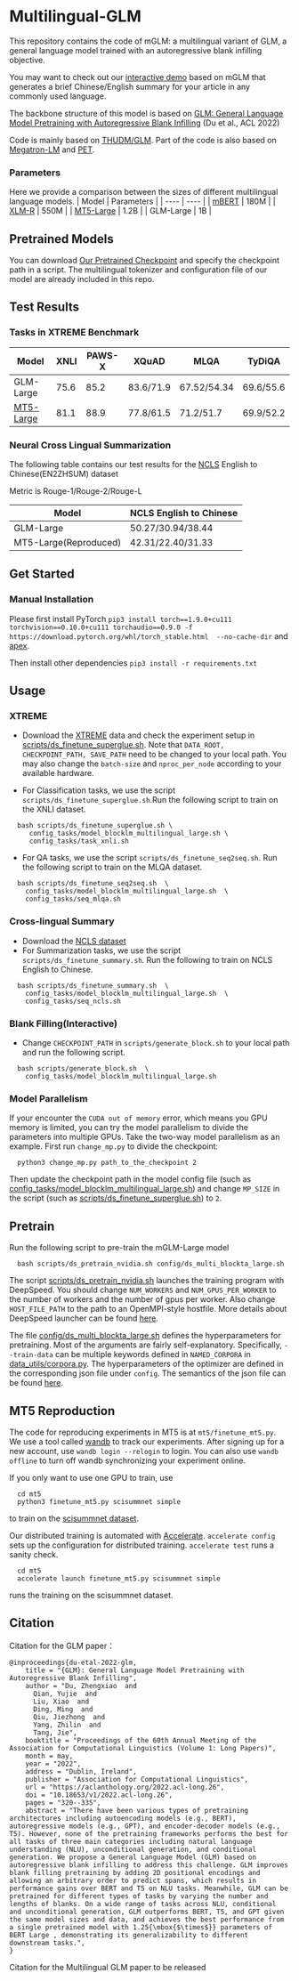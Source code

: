 # Multilingual-GLM
This repository contains the code of mGLM: a multilingual variant of GLM, a general language model trained with an autoregressive blank infilling objective. 

You may want to check out our [interactive demo](https://models.aminer.cn/mglm-1b/demo/) based on mGLM that generates a brief Chinese/English summary for your article in any commonly used language.

The backbone structure of this model is based on [GLM: General Language Model Pretraining with Autoregressive Blank Infilling](https://aclanthology.org/2022.acl-long.26/) (Du et al., ACL 2022) 

Code is mainly based on [THUDM/GLM](https://github.com/THUDM/GLM). Part of the code is also based on [Megatron-LM](https://github.com/NVIDIA/Megatron-LM) and [PET](https://github.com/timoschick/pet).

### Parameters
Here we provide a comparison between the sizes of different multilingual language models. 
| Model     | Parameters |
|  ----  | ---- | 
| [mBERT](https://github.com/google-research/bert/blob/master/multilingual.md) | 180M | 
| [XLM-R](https://arxiv.org/abs/1911.02116) | 550M |
| [MT5-Large](https://arxiv.org/abs/2010.11934) | 1.2B                   |
| GLM-Large | 1B                 |

## Pretrained Models

You can download [Our Pretrained Checkpoint](https://lfs.aminer.cn/misc/sunmengyang/mglm1b/new_pretrained.pt) and specify the checkpoint path in a script. The multilingual tokenizer and configuration file of our model are already included in this repo. 


## Test Results

### Tasks in XTREME Benchmark
|  Model | XNLI | PAWS-X | XQuAD | MLQA | TyDiQA |
|  ----  | ---- | ---- | ---- | ---- | ---- |
| GLM-Large | 75.6 | 85.2 | 83.6/71.9 | 67.52/54.34 |69.6/55.6 |
| [MT5-Large](https://github.com/google-research/multilingual-t5) | 81.1 | 88.9 | 77.8/61.5 | 71.2/51.7 | 69.9/52.2 |


### Neural Cross Lingual Summarization

The following table contains our test results for the [NCLS](https://aclanthology.org/D19-1302/) English to Chinese(EN2ZHSUM) dataset

Metric is Rouge-1/Rouge-2/Rouge-L

|  Model | NCLS English to Chinese|
|  ----  | ---- | 
| GLM-Large | 50.27/30.94/38.44 | 
| MT5-Large(Reproduced) | 42.31/22.40/31.33 |

## Get Started
<!--
### Docker Image
We prepare two docker images based on CUDA 10.2 and CUDA 11.2. You can pull the pre-built images from Docker Hub and run with docker v19.03+
  ```shell
    docker run --gpus all --rm -it --ipc=host zxdu20/glm-cuda102
  ```
  or replace `glm-cuda102` with `glm-cuda112`.

  You can also modify the image according to your requirements in [docker/cuda102.dockerfile](docker/cuda102.dockerfile) and build the image yourself
  ```shell
    docker build -f cuda102.dockerfile . -t glm-cuda102
  ```
-->
### Manual Installation
Please first install PyTorch 
`pip3 install torch==1.9.0+cu111 torchvision==0.10.0+cu111 torchaudio==0.9.0 -f https://download.pytorch.org/whl/torch_stable.html  --no-cache-dir`
and [apex](https://github.com/NVIDIA/apex).

Then install other dependencies
`pip3 install -r requirements.txt`


## Usage

### XTREME

- Download the [XTREME](https://sites.research.google/xtreme/) data and check the experiment setup in 
  [scripts/ds_finetune_superglue.sh](scripts/ds_finetune_superglue.sh). Note that `DATA_ROOT, CHECKPOINT_PATH, SAVE_PATH` 
  need to be changed to your local path. You may also change the `batch-size` and `nproc_per_node` according to your 
  available hardware.

- For Classification tasks, we use the script `scripts/ds_finetune_superglue.sh`.Run the following script to train on the XNLI dataset.
```shell
  bash scripts/ds_finetune_superglue.sh \
     config_tasks/model_blocklm_multilingual_large.sh \
     config_tasks/task_xnli.sh
```

- For QA tasks, we use the script `scripts/ds_finetune_seq2seq.sh`. Run the following script to train on the MLQA dataset.
```shell
  bash scripts/ds_finetune_seq2seq.sh  \
    config_tasks/model_blocklm_multilingual_large.sh  \
    config_tasks/seq_mlqa.sh
```
### Cross-lingual Summary
- Download the [NCLS dataset](https://github.com/ZNLP/NCLS-Corpora)
- For Summarization tasks, we use the script `scripts/ds_finetune_summary.sh`. Run the following to train on NCLS English to Chinese. 
```shell
  bash scripts/ds_finetune_summary.sh  \
    config_tasks/model_blocklm_multilingual_large.sh  \
    config_tasks/seq_ncls.sh
```

### Blank Filling(Interactive)
- Change `CHECKPOINT_PATH` in  `scripts/generate_block.sh` to your local path and run the following script.
```shell
  bash scripts/generate_block.sh  \
    config_tasks/model_blocklm_multilingual_large.sh
```

### Model Parallelism
If your encounter the `CUDA out of memory` error, which means you GPU memory is limited, you can try the model parallelism to divide the parameters into multiple GPUs. Take the two-way model parallelism as an example. First run `change_mp.py` to divide the checkpoint:
```shell
  python3 change_mp.py path_to_the_checkpoint 2
```
Then update the checkpoint path in the model config file (such as [config_tasks/model_blocklm_multilingual_large.sh](config_tasks/model_blocklm_multilingual_large.sh)) and change `MP_SIZE` in the script (such as [scripts/ds_finetune_superglue.sh](scripts/ds_finetune_superglue.sh)) to `2`.

## Pretrain
Run the following script to pre-train the mGLM-Large model
```shell
  bash scripts/ds_pretrain_nvidia.sh config/ds_multi_blockta_large.sh
```

The script [scripts/ds_pretrain_nvidia.sh](scripts/ds_pretrain_nvidia.sh) launches the training program with DeepSpeed. You should change `NUM_WORKERS` and `NUM_GPUS_PER_WORKER` to the number of workers and the number of gpus per worker. Also change `HOST_FILE_PATH` to the path to an OpenMPI-style hostfile. More details about DeepSpeed launcher can be found [here](https://www.deepspeed.ai/getting-started/#resource-configuration-multi-node).

The file [config/ds_multi_blockta_large.sh](config/ds_multi_blockta_large.sh) defines the hyperparameters for pretraining. Most of the arguments are fairly self-explanatory. Specifically, `--train-data` can be multiple keywords defined in `NAMED_CORPORA` in [data_utils/corpora.py](data_utils/corpora.py). The hyperparameters of the optimizer are defined in the corresponding json file under `config`. The semantics of the json file can be found [here](https://www.deepspeed.ai/docs/config-json).

## MT5 Reproduction 
The code for reproducing experiments in MT5 is at `mt5/finetune_mt5.py`. We use a tool called [wandb](https://wandb.ai/site) to track our experiments. After signing up for a new account, use `wandb login --relogin` to login. You can also use `wandb offline` to turn off wandb synchronizing your experiment online.

If you only want to use one GPU to train, use
```shell
  cd mt5
  python3 finetune_mt5.py scisummnet simple
``` 
to train on the [scisummnet dataset](https://cs.stanford.edu/~myasu/projects/scisumm_net/). 

Our distributed training is automated with [Accelerate](https://huggingface.co/docs/accelerate/index). `accelerate config` sets up the configuration for distributed training. `accelerate test` runs a sanity check.
```shell
  cd mt5
  accelerate launch finetune_mt5.py scisummnet simple
``` 
runs the training on the scisummnet dataset.

## Citation 
Citation for the GLM paper： 
```
@inproceedings{du-etal-2022-glm,
    title = "{GLM}: General Language Model Pretraining with Autoregressive Blank Infilling",
    author = "Du, Zhengxiao  and
      Qian, Yujie  and
      Liu, Xiao  and
      Ding, Ming  and
      Qiu, Jiezhong  and
      Yang, Zhilin  and
      Tang, Jie",
    booktitle = "Proceedings of the 60th Annual Meeting of the Association for Computational Linguistics (Volume 1: Long Papers)",
    month = may,
    year = "2022",
    address = "Dublin, Ireland",
    publisher = "Association for Computational Linguistics",
    url = "https://aclanthology.org/2022.acl-long.26",
    doi = "10.18653/v1/2022.acl-long.26",
    pages = "320--335",
    abstract = "There have been various types of pretraining architectures including autoencoding models (e.g., BERT), autoregressive models (e.g., GPT), and encoder-decoder models (e.g., T5). However, none of the pretraining frameworks performs the best for all tasks of three main categories including natural language understanding (NLU), unconditional generation, and conditional generation. We propose a General Language Model (GLM) based on autoregressive blank infilling to address this challenge. GLM improves blank filling pretraining by adding 2D positional encodings and allowing an arbitrary order to predict spans, which results in performance gains over BERT and T5 on NLU tasks. Meanwhile, GLM can be pretrained for different types of tasks by varying the number and lengths of blanks. On a wide range of tasks across NLU, conditional and unconditional generation, GLM outperforms BERT, T5, and GPT given the same model sizes and data, and achieves the best performance from a single pretrained model with 1.25{\mbox{$\times$}} parameters of BERT Large , demonstrating its generalizability to different downstream tasks.",
}
```

Citation for the Multilingual GLM paper to be released
